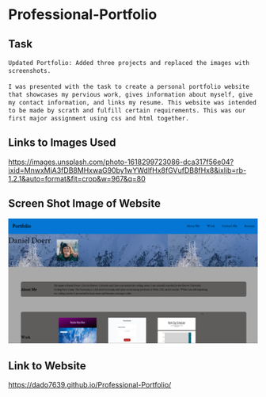 # Professional-Portfolio

## Task

    Updated Portfolio: Added three projects and replaced the images with screenshots.

    I was presented with the task to create a personal portfolio website that showcases my pervious work, gives information about myself, give my contact information, and links my resume. This website was intended to be made by scrath and fulfill certain requirements. This was our first major assignment using css and html together.

## Links to Images Used

https://images.unsplash.com/photo-1618299723086-dca317f56e04?ixid=MnwxMjA3fDB8MHxwaG90by1wYWdlfHx8fGVufDB8fHx8&ixlib=rb-1.2.1&auto=format&fit=crop&w=967&q=80

## Screen Shot Image of Website

![Screenshot](assets/images/updatedScreenshot.png)

## Link to Website

https://dado7639.github.io/Professional-Portfolio/
